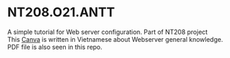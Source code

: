 # NT208.O21.ANTT
A simple tutorial for Web server configuration. Part of NT208 project
<br>
This [Canva](https://www.canva.com/design/DAGB5LGkIgc/PUa2P-H-_dtlcQYuCoDXkQ/edit?utm_content=DAGB5LGkIgc&utm_campaign=designshare&utm_medium=link2&utm_source=sharebutton) is written in Vietnamese about Webserver general knowledge. PDF file is also seen in this repo.
